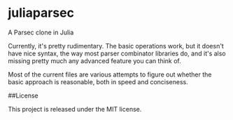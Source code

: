 juliaparsec
===========

A Parsec clone in Julia

Currently, it's pretty rudimentary.
The basic operations work, but it doesn't
have nice syntax, the way most parser combinator libraries do, and
it's also missing pretty much any advanced feature you can think of.

Most of the current files are various attempts to figure out whether
the basic approach is reasonable, both in speed and conciseness.

##License

This project is released under the MIT license.
